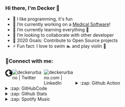 ### Hi there, I'm Decker  👋

- :star2:  I like programming, it's fun
- 🔭 I’m currently working on a [Medical Software][website]!
- 🌱 I’m currently learning everything 🤣
- 👯 I’m looking to collaborate with other developer
- 🥅 2020 Goals: Contribute to Open Source projects
- ⚡ Fun fact: I love to swim :swimmer: and play violin :violin:



### 📱Connect with me:

[<img align="left" alt="deckerurbano.com" width="22px" src="https://raw.githubusercontent.com/iconic/open-iconic/master/svg/globe.svg" />][website]
[<img align="left" alt="deckerurbano | Twitter" width="100px" src="https://img.shields.io/badge/twitter-%231DA1F2.svg?&style=for-the-badge&logo=twitter&logoColor=white" />][twitter]
[<img align="left" alt="deckerurbano.com | LinkedIn" width="100px" src="https://img.shields.io/badge/linkedin-%230077B5.svg?&style=for-the-badge&logo=linkedin&logoColor=white" />][linkedin]

<br/>

<br/>
<details>
  <summary>:zap: Github Action</summary>
<!--START_SECTION:activity-->
1. 🎉 Merged PR [#9](https://github.com//decker-dev/blog-Laravel/pull/9) in [decker-dev/blog-Laravel](https://github.com//decker-dev/blog-Laravel)
<!--END_SECTION:activity-->
</details>
<details>
<summary>:zap: GitHubCode</summary>
<!--START_SECTION:waka-->
**🐱 My Github Data** 

> 🏆 251 Contributions in the Year 2020
 > 
> 📦 39.3 kB Used in Github's Storage 
 > 
> 💼 Opted to Hire
 > 
> 📜 19 Public Repositories
 > 
> 🔑 4 Private Repositories 

**I'm a Night 🦉** 

```text
🌞 Morning    4 commits      ░░░░░░░░░░░░░░░░░░░░░░░░░   1.79% 
🌆 Daytime    72 commits     ████████░░░░░░░░░░░░░░░░░   32.29% 
🌃 Evening    106 commits    ████████████░░░░░░░░░░░░░   47.53% 
🌙 Night      41 commits     ████░░░░░░░░░░░░░░░░░░░░░   18.39%

```


📊 **This Week I Spent My Time On** 

```text
💬 Programming Languages: 
Python                   55 mins             ███████████░░░░░░░░░░░░░░   44.84% 
HTML                     37 mins             ███████░░░░░░░░░░░░░░░░░░   30.28% 
TypeScript               24 mins             █████░░░░░░░░░░░░░░░░░░░░   20.24% 
Sass                     5 mins              █░░░░░░░░░░░░░░░░░░░░░░░░   4.63% 
JSON                     0 secs              ░░░░░░░░░░░░░░░░░░░░░░░░░   0.0%

```

**I Mostly Code in JavaScript** 

```text
JavaScript               5 repos             ████████░░░░░░░░░░░░░░░░░   33.33% 
HTML                     3 repos             █████░░░░░░░░░░░░░░░░░░░░   20.0% 
PHP                      3 repos             █████░░░░░░░░░░░░░░░░░░░░   20.0% 
CSS                      2 repos             ███░░░░░░░░░░░░░░░░░░░░░░   13.33% 
C++                      1 repos             █░░░░░░░░░░░░░░░░░░░░░░░░   6.67%

```



<!--END_SECTION:waka-->
</details>
<details>
  <summary>:zap: Github Stats</summary>
  <img align="left" alt="codeSTACKr's Github Stats" src="https://readme-stats-git-master.decker-unx.vercel.app/api?username=decker-dev&show_icons=true&hide_border=true&count_private=true&theme=nord" />
</details>
<details>
  <summary>:zap: Spotify Music</summary>
<img src="https://music.decker-unx.vercel.app/api/spotify" alt="naviscode spotify playing" width="350" />
</details>
<br/>

[website]: https://deckerurbano.com/
[twitter]: https://twitter.com/UrbanoDecker
[linkedin]: https://www.linkedin.com/in/decker-urbano/
[webdevplaylist]: https://www.youtube.com/playlist?list=PLkwxH9e_vrAJ0WbEsFA9W3I1W-g_BTsbt
[jsplaylist]: https://www.youtube.com/playlist?list=PLkwxH9e_vrALRJKu7wfXby3MKeflhTu6B
[cssplaylist]: https://www.youtube.com/playlist?list=PLkwxH9e_vrALSdvZuEh6gqQdmDoDIoqz4
[reactplaylist]: https://www.youtube.com/playlist?list=PLkwxH9e_vrAK4TdffpxKY3QGyHCpxFcQ0
